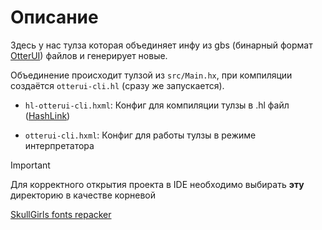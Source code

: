 # Описание

Здесь у нас тулза которая объединяет инфу из gbs (бинарный формат [OtterUI](https://github.com/ppiecuch/OtterUI/tree/master/Distributions)) файлов и генерирует новые.

Объединение происходит тулзой из `src/Main.hx`, при компиляции создаётся `otterui-cli.hl` (сразу же запускается).

- `hl-otterui-cli.hxml`: Конфиг для компиляции тулзы в .hl файл ([HashLink](https://hashlink.haxe.org/#download))

- `otterui-cli.hxml`: Конфиг для работы тулзы в режиме интерпретатора

> [!IMPORTANT]
> Для корректного открытия проекта в IDE необходимо выбирать __эту__ директорию в качестве корневой

[SkullGirls fonts repacker](https://github.com/Devyatyi9/TFH-translation-project/releases/tag/SG-1.0)
